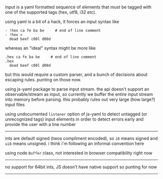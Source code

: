input is a yaml formatted sequence of elements that *must* be tagged with one of the supported tags (hex, utf8, i32 etc).

using yaml is a bit of a hack, it forces an input syntax like

    - !hex ca fe ba be     # end of line comment
    - !hex >
      dead beef c00l d00d

whereas an "ideal" syntax might be more like

    .hex ca fe ba be     # end of line comment
    .hex
      dead beef c00l d00d

but this would require a custom parser, and a bunch of decisions about escaping rules.
punting on those now.

using js-yaml package to parse input stream.
the api doesn't support an observable/stream as input,
so currently we buffer the entire input stream into memory before parsing.
this probably rules out very large (how large?) input files

using undocumented `listener` option of js-yaml to detect untagged (or unrecognized tags) input elements in order to detect errors early and provide the user with a line number

---

ints are default signed (twos compliment encoded), so `i8` means signed and `ui8` means unsigned. i think i'm following an informal convention here

using node `Buffer` class, not interested in browser compatibility right now

---

no support for 64bit ints, JS doesn't have native support so punting for now

---
